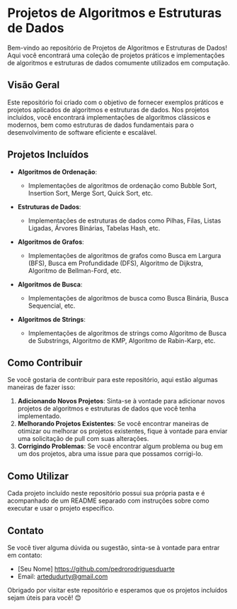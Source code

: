# Projetos de Algoritmos e Estruturas de Dados

Bem-vindo ao repositório de Projetos de Algoritmos e Estruturas de Dados! Aqui você encontrará uma coleção de projetos práticos e implementações de algoritmos e estruturas de dados comumente utilizados em computação.

## Visão Geral

Este repositório foi criado com o objetivo de fornecer exemplos práticos e projetos aplicados de algoritmos e estruturas de dados. Nos projetos incluídos, você encontrará implementações de algoritmos clássicos e modernos, bem como estruturas de dados fundamentais para o desenvolvimento de software eficiente e escalável.

## Projetos Incluídos

- **Algoritmos de Ordenação**:
  - Implementações de algoritmos de ordenação como Bubble Sort, Insertion Sort, Merge Sort, Quick Sort, etc.
  
- **Estruturas de Dados**:
  - Implementações de estruturas de dados como Pilhas, Filas, Listas Ligadas, Árvores Binárias, Tabelas Hash, etc.

- **Algoritmos de Grafos**:
  - Implementações de algoritmos de grafos como Busca em Largura (BFS), Busca em Profundidade (DFS), Algoritmo de Dijkstra, Algoritmo de Bellman-Ford, etc.

- **Algoritmos de Busca**:
  - Implementações de algoritmos de busca como Busca Binária, Busca Sequencial, etc.

- **Algoritmos de Strings**:
  - Implementações de algoritmos de strings como Algoritmo de Busca de Substrings, Algoritmo de KMP, Algoritmo de Rabin-Karp, etc.

## Como Contribuir

Se você gostaria de contribuir para este repositório, aqui estão algumas maneiras de fazer isso:

1. **Adicionando Novos Projetos**: Sinta-se à vontade para adicionar novos projetos de algoritmos e estruturas de dados que você tenha implementado.
2. **Melhorando Projetos Existentes**: Se você encontrar maneiras de otimizar ou melhorar os projetos existentes, fique à vontade para enviar uma solicitação de pull com suas alterações.
3. **Corrigindo Problemas**: Se você encontrar algum problema ou bug em um dos projetos, abra uma issue para que possamos corrigi-lo.

## Como Utilizar

Cada projeto incluído neste repositório possui sua própria pasta e é acompanhado de um README separado com instruções sobre como executar e usar o projeto específico.

## Contato

Se você tiver alguma dúvida ou sugestão, sinta-se à vontade para entrar em contato:

- [Seu Nome] https://github.com/pedrorodriguesduarte
- Email: artedudurty@gmail.com

Obrigado por visitar este repositório e esperamos que os projetos incluídos sejam úteis para você! 😊
